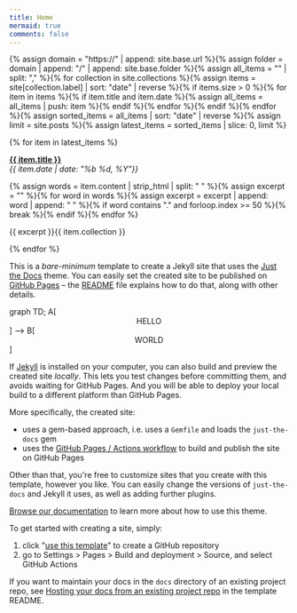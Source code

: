 ```yaml
---
title: Home
mermaid: true
comments: false
---
```


{% assign domain = "https://" | append: site.base.url %}{% assign folder = domain | append: "/" | append: site.base.folder %}{% assign all_items = "" | split: "," %}{% for collection in site.collections %}{% assign items = site[collection.label] | sort: "date" | reverse %}{% if items.size > 0 %}{% for item in items %}{% if item.title and item.date %}{% assign all_items = all_items | push: item %}{% endif %}{% endfor %}{% endif %}{% endfor %}{% assign sorted_items = all_items | sort: "date" | reverse %}{% assign limit = site.posts %}{% assign latest_items = sorted_items | slice: 0, limit %}<div class="latest-items">{% for item in latest_items %}<div class="entry" onclick="window.location.href = this.querySelector('a').href;"><p class="title"><a href="{{folder}}{{ item.url }}"><b>{{ item.title }}</b></a><br><i class="date-tag">{{ item.date | date: "%b %d, %Y"}}</i></p>{% assign words = item.content | strip_html | split: " " %}{% assign excerpt = "" %}{% for word in words %}{% assign excerpt = excerpt | append: word | append: " " %}{% if word contains "." and forloop.index >= 50 %}{% break %}{% endif %}{% endfor %}<p>{{ excerpt }}<span class="collection-tag" onclick="event.stopPropagation();window.location.href='{{folder}}/category/{{ item.collection }}'">{{ item.collection }}</span></p></div>{% endfor %}</div>


This is a *bare-minimum* template to create a Jekyll site that uses the [Just the Docs] theme. You can easily set the created site to be published on [GitHub Pages] – the [README] file explains how to do that, along with other details.

<div class="language-mermaid">
graph TD;
    A[<div style="text-align:center;">HELLO</div>] --> B[<div style="text-align:center;">WORLD</div>]
</div>


If [Jekyll] is installed on your computer, you can also build and preview the created site *locally*. This lets you test changes before committing them, and avoids waiting for GitHub Pages. And you will be able to deploy your local build to a different platform than GitHub Pages.

More specifically, the created site:

- uses a gem-based approach, i.e. uses a `Gemfile` and loads the `just-the-docs` gem
- uses the [GitHub Pages / Actions workflow] to build and publish the site on GitHub Pages

Other than that, you're free to customize sites that you create with this template, however you like. You can easily change the versions of `just-the-docs` and Jekyll it uses, as well as adding further plugins.

[Browse our documentation][Just the Docs] to learn more about how to use this theme.

To get started with creating a site, simply:

1. click "[use this template]" to create a GitHub repository
2. go to Settings > Pages > Build and deployment > Source, and select GitHub Actions

If you want to maintain your docs in the `docs` directory of an existing project repo, see [Hosting your docs from an existing project repo](https://github.com/just-the-docs/just-the-docs-template/blob/main/README.md#hosting-your-docs-from-an-existing-project-repo) in the template README.

[Just the Docs]: https://just-the-docs.github.io/just-the-docs/
[GitHub Pages]: https://docs.github.com/en/pages
[README]: https://github.com/just-the-docs/just-the-docs-template/blob/main/README.md
[Jekyll]: https://jekyllrb.com
[GitHub Pages / Actions workflow]: https://github.blog/changelog/2022-07-27-github-pages-custom-github-actions-workflows-beta/
[use this template]: https://github.com/just-the-docs/just-the-docs-template/generate
